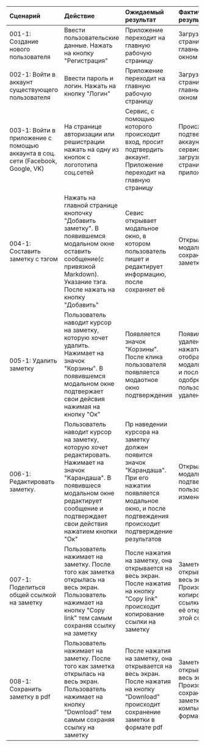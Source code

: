 |Сценарий|Действие|Ожидаемый результат|Фактический результат| Оценка|
|:---|:---|:---|:---|:---|
|001-1: Создание нового пользователя|Ввести пользовательские данные. Нажать на кнопку "Регистрация"|Приложение переходит на главную рабочую страницу|Загрузка страницы с главным рабочим окном|Прошёл|
|002-1: Войти в аккаунт существующего пользователя|Ввести пароль и логин. Нажать на кнопку "Логин"|Приложение переходит на главную рабочую страницу|Загрузка страницы с главным рабочим окном|Прошёл|
|003-1: Войти в приложение с помощью аккаунта в соц. сети (Facebook, Google, VK)|На странице авторизации или решистрации нажать на одну из кнопок с логототипа соц.сетей|Сервис, с помощью которого происходит вход, просит подтвердить аккаунт. Приложение переходит на главную страницу|Происходит подтверждение аккаунта с сервисом и затем загрузка главной страницы приложения|Прошёл|
|004-1: Составить заметку с тэгом|Нажать на главной странице кнопочку "Добавить заметку". В появившемся модальном окне оставить сообщение(с привязкой Markdown). Указание тэга. После нажать на кнопку "Добавить"|Севис открывает модальное окно, в котором пользователь пишет и редактирует информацию, после сохраняет её|Открылось модальное окно, сохранение заметки|Прошёл|
|005-1: Удалить заметку|Пользователь наводит курсор на заметку, которую хочет удалить. Нажимает на значок "Корзины". В появившемся модальном окне подтвержает свои дейсвия нажимая на кнопку "Ок"|Появляется значок "Корзины". После клика пользователя появляется модаотное окно подтверждения|Появился значок удаления. После нажатия на него, отобразилось модальное окно, и после одобрения пользователем - удаление заметки|Прошёл|
|006-1: Редактировать заметку.|Пользователь наводит курсор на заметку, которую хочет редактировать. Нажимает на значок "Карандаша". В появившеся модальном окне редактирует сообщение и подтверждает свои действия нажатием кнопки "Ок" |Пр наведении курсора на заметку должен появится значок "Карандаша". При его нажатии появляется модальное окно, и после подтвеждения происходит подтверждение результатов|Открылось модальное окно, подтвердились пользовательские изменения|Прошёл|
|007-1: Поделиться общей ссылкой на заметку|Пользователь нажимает на заметку. После того как заметка открылась на весь экран. Пользователь нажимает на кнопку "Copy link" тем самым сохраняя ссылку на заметку|После нажатия на заметку, она открывается на весь экран. После нажатия на кнопку "Copy link" происходит копирование ссылки на заметку|Заметка открывается на весь экран. Произошло копирование ссылки на неё и её открытие в по этой ссылке|Прошёл|
|008-1: Сохранить заметку в pdf|Пользователь нажимает на заметку. После того как заметка открылась на весь экран. Пользователь нажимает на кнопку "Download" тем самым сохраняя ссылку на заметку|После нажатия на заметку, она открывается на весь экран. После нажатия на кнопку "Download" происходит сохранение заметки в формате pdf|Заметка открывается на весь экран. Произошло сохранение заметки на компьютер в формате pdf|Прошёл|
